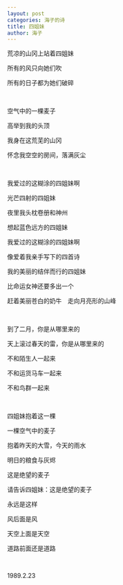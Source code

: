 ```yaml
---
layout: post
categories: 海子的诗
title: 四姐妹
author: 海子
---
```


荒凉的山冈上站着四姐妹

所有的风只向她们吹

所有的日子都为她们破碎

&nbsp;

空气中的一棵麦子

高举到我的头顶

我身在这荒芜的山冈

怀念我空空的房间，落满灰尘

&nbsp;

我爱过的这糊涂的四姐妹啊

光芒四射的四姐妹

夜里我头枕卷册和神州

想起蓝色远方的四姐妹

我爱过的这糊涂的四姐妹啊

像爱着我亲手写下的四首诗

我的美丽的结伴而行的四姐妹

比命运女神还要多出一个

赶着美丽苍白的奶牛　走向月亮形的山峰

&nbsp;

到了二月，你是从哪里来的

天上滚过春天的雷，你是从哪里来的

不和陌生人一起来

不和运货马车一起来

不和鸟群一起来

&nbsp;

四姐妹抱着这一棵

一棵空气中的麦子

抱着昨天的大雪，今天的雨水

明日的粮食与灰烬

这是绝望的麦子

请告诉四姐妹：这是绝望的麦子

永远是这样

风后面是风

天空上面是天空

道路前面还是道路

&nbsp;

1989.2.23
